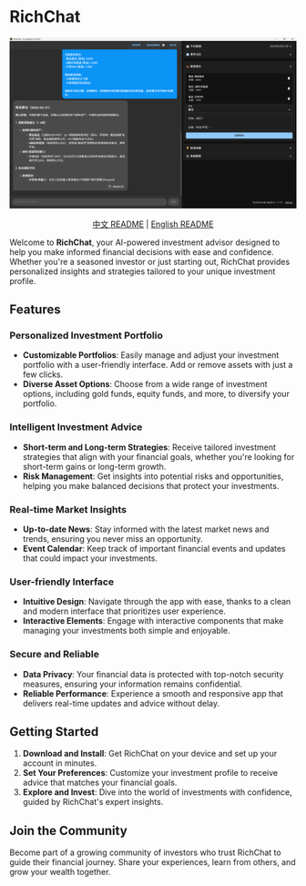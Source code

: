 # RichChat

<p align="center">
    <img src="docs/screenshot-enus.png" />
</p>

<p align="center">
    <a href="README-CN.md">中文 README</a> | <a href="README.md">English README</a>
</p>

Welcome to **RichChat**, your AI-powered investment advisor designed to help you make informed financial decisions with ease and confidence. Whether you're a seasoned investor or just starting out, RichChat provides personalized insights and strategies tailored to your unique investment profile.

## Features

### Personalized Investment Portfolio

- **Customizable Portfolios**: Easily manage and adjust your investment portfolio with a user-friendly interface. Add or remove assets with just a few clicks.
- **Diverse Asset Options**: Choose from a wide range of investment options, including gold funds, equity funds, and more, to diversify your portfolio.

### Intelligent Investment Advice

- **Short-term and Long-term Strategies**: Receive tailored investment strategies that align with your financial goals, whether you're looking for short-term gains or long-term growth.
- **Risk Management**: Get insights into potential risks and opportunities, helping you make balanced decisions that protect your investments.

### Real-time Market Insights

- **Up-to-date News**: Stay informed with the latest market news and trends, ensuring you never miss an opportunity.
- **Event Calendar**: Keep track of important financial events and updates that could impact your investments.

### User-friendly Interface

- **Intuitive Design**: Navigate through the app with ease, thanks to a clean and modern interface that prioritizes user experience.
- **Interactive Elements**: Engage with interactive components that make managing your investments both simple and enjoyable.

### Secure and Reliable

- **Data Privacy**: Your financial data is protected with top-notch security measures, ensuring your information remains confidential.
- **Reliable Performance**: Experience a smooth and responsive app that delivers real-time updates and advice without delay.

## Getting Started

1. **Download and Install**: Get RichChat on your device and set up your account in minutes.
2. **Set Your Preferences**: Customize your investment profile to receive advice that matches your financial goals.
3. **Explore and Invest**: Dive into the world of investments with confidence, guided by RichChat's expert insights.

## Join the Community

Become part of a growing community of investors who trust RichChat to guide their financial journey. Share your experiences, learn from others, and grow your wealth together.

